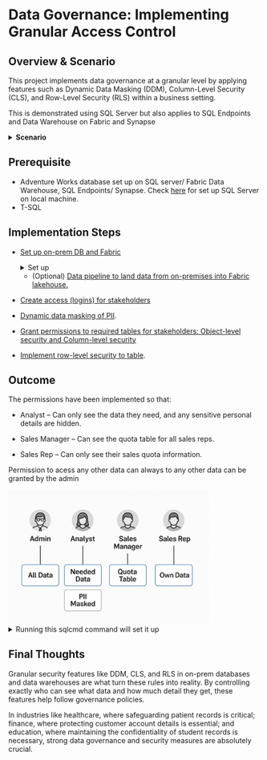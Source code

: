 

# Data Governance: Implementing Granular Access Control



## Overview & Scenario

This project implements data governance at a granular level by applying features such as Dynamic Data Masking (DDM), Column-Level Security (CLS), and Row-Level Security (RLS) within a business setting.

This is demonstrated using SQL Server but also applies to SQL Endpoints and Data Warehouse on Fabric and Synapse


  <details><summary><b> Scenario</b></summary>
Let's say . . .

A business has an Information Governance (IG) policy with data governance at its core, requiring that client and employee PII be safeguarded. An analyst needs historical sales quota data for analysis, but the raw data includes sensitive fields. Meanwhile, the sales manager wants sales reps to only see their own quotas when accessing a specific table.

The management has asked that this exercise adheres the organization's IG.

So, a proposed **Solution** would be to:

- Give stakeholders minimum access by  must following the **principle of least privilege** and regulatory compliance.

- Identify necessary tables so we can restrict or mask PII.

- Use **Column-Level Security (CLS)** and **Dynamic Data Masking(DDM** to hide sensitive fields from analyst.

- Apply **Row-Level Security (RLS)** so sales reps see only their data in a created Sales Quota table; managers and database admin can see all.

- Restrict tables or schemas not needed by the stakeholders with Object-Level Security.

  </details>

## Prerequisite

- Adventure Works database set up on SQL server/ Fabric Data Warehouse, SQL Endpoints/ Synapse. Check [here](https://github.com/adekolaolat/fabric-data-engineering-on-premises-db/blob/main/guides/on-prem-db-setup.md) for set up SQL Server on local machine.
- T-SQL  

## Implementation Steps

- [Set up  on-prem DB and Fabric](https://github.com/adekolaolat/fabric-data-engineering-on-premises-db/blob/main/guides/on-prem-db-setup.md)
  <details><summary>Set up</summary>

  - SQL Server, SSMS
  - Restore AdventureWorks database
  - Enable Remote Connections to SQL Server
  - Set up on-premises DB on machine

  </details>

  - (Optional) [Data pipeline to land data from  on-premises into Fabric lakehouse.](https://github.com/adekolaolat/fabric-data-engineering-on-premises-db/blob/main/guides/data-ingestion.md)

- [Create access (logins) for stakeholders](https://github.com/adekolaolat/granular-data-security-sql-server-fabric/blob/main/docs/create-db-access.md)
- [Dynamic data masking of PII](https://github.com/adekolaolat/granular-data-security-sql-server-fabric/blob/main/docs/mask-pii.md).
- [Grant permissions to required tables for stakeholders: Object-level security and Column-level security](https://github.com/adekolaolat/granular-data-security-sql-server-fabric/blob/main/docs/grant-access.md)
- [Implement row-level security to table](https://github.com/adekolaolat/granular-data-security-sql-server-fabric/blob/main/docs/implement-rls.md).

## Outcome

The permissions have been implemented so that:

- Analyst – Can only see the data they need, and any sensitive personal details are hidden.

- Sales Manager – Can see the quota table for all sales reps.

- Sales Rep – Can only see their sales quota information.
  
Permission to acess any other data can always to any other data can be granted by the admin 

<img src="images/governance_image.png" alt="Governance Image" width="400"/>


<details><summary>Running this sqlcmd command will set it up </summary>

  ```sqlcmd -S <ServerName> -d master -U <username> -P <password> -i "sql\setup_granular_access.sql"```

  </details>



## Final Thoughts

Granular security features like DDM, CLS, and RLS in on-prem databases and data warehouses are what turn these rules into reality. By controlling exactly who can see what data and how much detail they get, these features help follow governance policies.

In industries like healthcare, where safeguarding patient records is critical; finance, where protecting customer account details is essential; and education, where maintaining the confidentiality of student records is necessary, strong data governance and security measures are absolutely crucial.
